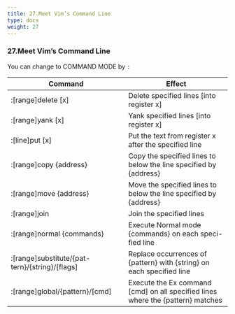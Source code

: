 ```yaml
---
title: 27.Meet Vim’s Command Line
type: docs
weight: 27
---
```


### 27.Meet Vim’s Command Line

You can change to COMMAND MODE by `:`

| Command                | Effect |
|------------------------|--------|
|:[range]delete [x]      |     Delete specified lines [into register x] |
|:[range]yank [x]        |    Yank specified lines [into register x] |
|:[line]put [x]          | Put the text from register x after the specified line |
|:[range]copy {address}  | Copy the specified lines to below the line specified by {address} |
|:[range]move {address}  | Move the specified lines to below the line specified by {address} |
|:[range]join            |Join the specified lines |
|:[range]normal {commands}| Execute Normal mode {commands} on each speci- fied line |
|:[range]substitute/{pat- tern}/{string}/[flags] | Replace occurrences of {pattern} with {string} on each specified line |
|:[range]global/{pattern}/[cmd] | Execute the Ex command [cmd] on all specified lines where the {pattern} matches |
